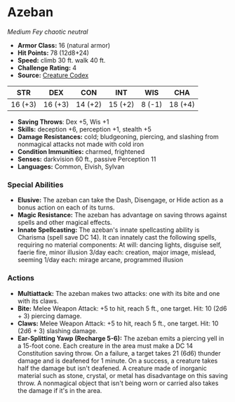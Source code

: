 # Azeban

*Medium* *Fey* *chaotic neutral*

- **Armor Class:** 16 (natural armor)
- **Hit Points:** 78 (12d8+24)
- **Speed:** climb 30 ft. walk 40 ft.
- **Challenge Rating:** 4
- **Source:** [Creature Codex](https://koboldpress.com/kpstore/product/creature-codex-for-5th-edition-dnd/)

| STR | DEX | CON | INT | WIS | CHA |
| --- | --- | --- | --- | --- | --- |
| 16 (+3) | 16 (+3) | 14 (+2) | 15 (+2) | 8 (-1) | 18 (+4) |

- **Saving Throws**: Dex +5, Wis +1
- **Skills:** deception +6, perception +1, stealth +5
- **Damage Resistances:** cold; bludgeoning, piercing, and slashing from nonmagical attacks not made with cold iron
- **Condition Immunities:** charmed, frightened
- **Senses:** darkvision 60 ft., passive Perception 11
- **Languages:** Common, Elvish, Sylvan
### Special Abilities
- **Elusive:** The azeban can take the Dash, Disengage, or Hide action as a bonus action on each of its turns.
- **Magic Resistance:** The azeban has advantage on saving throws against spells and other magical effects.
- **Innate Spellcasting:** The azeban's innate spellcasting ability is Charisma (spell save DC 14). It can innately cast the following spells, requiring no material components: At will: dancing lights, disguise self, faerie fire, minor illusion 3/day each: creation, major image, mislead, seeming 1/day each: mirage arcane, programmed illusion
### Actions
- **Multiattack:** The azeban makes two attacks: one with its bite and one with its claws.
- **Bite:** Melee Weapon Attack: +5 to hit, reach 5 ft., one target. Hit: 10 (2d6 + 3) piercing damage.
- **Claws:** Melee Weapon Attack: +5 to hit, reach 5 ft., one target. Hit: 10 (2d6 + 3) slashing damage.
- **Ear-Splitting Yawp (Recharge 5-6):** The azeban emits a piercing yell in a 15-foot cone. Each creature in the area must make a DC 14 Constitution saving throw. On a failure, a target takes 21 (6d6) thunder damage and is deafened for 1 minute. On a success, a creature takes half the damage but isn't deafened. A creature made of inorganic material such as stone, crystal, or metal has disadvantage on this saving throw. A nonmagical object that isn't being worn or carried also takes the damage if it's in the area.
